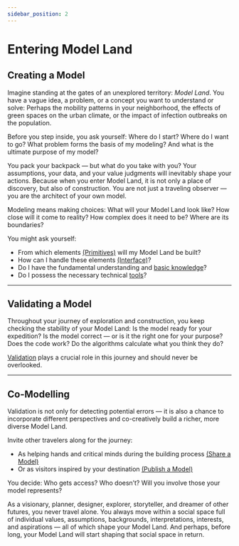 ```yaml
---
sidebar_position: 2
---
```


# Entering Model Land

## Creating a Model

Imagine standing at the gates of an unexplored territory: *Model Land*. You have a vague idea, a problem, or a concept you want to understand or solve: Perhaps the mobility patterns in your neighborhood, the effects of green spaces on the urban climate, or the impact of infection outbreaks on the population.  

Before you step inside, you ask yourself: Where do I start? Where do I want to go? What problem forms the basis of my modeling? And what is the ultimate purpose of my model?

You pack your backpack — but what do you take with you? Your assumptions, your data, and your value judgments will inevitably shape your actions. Because when you enter Model Land, it is not only a place of discovery, but also of construction. You are not just a traveling observer — you are the architect of your own model.  

Modeling means making choices: What will your Model Land look like? How close will it come to reality? How complex does it need to be? Where are its boundaries?

You might ask yourself:  

- From which elements [(Primitives)](../Primitives.md) will my Model Land be built?  
- How can I handle these elements [(Interface)](../Interface.md)?  
- Do I have the fundamental understanding and [basic knowledge](../../category/basiswissen)?  
- Do I possess the necessary technical [tools](../../funktionen/Einführung)?  

---

## Validating a Model

Throughout your journey of exploration and construction, you keep checking the stability of your Model Land: Is the model ready for your expedition? Is the model correct — or is it the right one for your purpose? Does the code work? Do the algorithms calculate what you think they do?

[Validation](../Simulation%20durchführen#validierung.md) plays a crucial role in this journey and should never be overlooked.

---

## Co-Modelling

Validation is not only for detecting potential errors — it is also a chance to incorporate different perspectives and co-creatively build a richer, more diverse Model Land.  

Invite other travelers along for the journey:  
- As helping hands and critical minds during the building process [(Share a Model)](../Publizieren/Modell%20teilen)  
- Or as visitors inspired by your destination [(Publish a Model)](../Publizieren/Modell%20veröffentlichen)  

You decide: Who gets access? Who doesn’t? Will you involve those your model represents?

As a visionary, planner, designer, explorer, storyteller, and dreamer of other futures, you never travel alone. You always move within a social space full of individual values, assumptions, backgrounds, interpretations, interests, and aspirations — all of which shape your Model Land.  And perhaps, before long, your Model Land will start shaping that social space in return.
